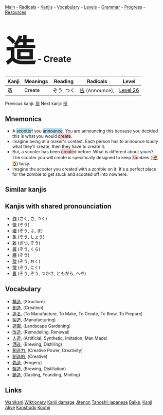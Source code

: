 <style> bigfont {font-size: 100px}</style>
[Main](../README.md) -
[Radicals](../radicals.md) -
[Kanjis](../kanjis.md) -
[Vocabulary](../vocabulary.md) -
[Levels](../levels.md) -
[Grammar](../grammar.md) - 
[Progress](../progress.md) -
[Resources](../resources.md)
# <bigfont> 造</bigfont> - Create 

| Kanji | Meanings | Reading | Radicals | Level |
| --- | --- | --- | --- | --- |
| 造 | Create | ぞう, つく | [告](../radicals/告.md) (Announce),  | [Level 26](../levels/wk_level26.md) |

Previous kanji: [居](居.md) Next kanji: [授](授.md) 

## Mnemonics
 * A <span style="background-color:#ADD8E6"> scooter</span>! you <span style="background-color:#ADD8E6"> announce</span>. You are announcing this because you decided this is what you would <span style="background-color:#ffcccb"> create</span>.
* Imagine being at a maker's contest. Each person has to announce loudly what they'll create, then they have to create it.
* But, a scooter has been <span style="background-color:#ffcccb"> create</span>d before. What is different about yours? The scooter you will create is specifically designed to keep <span style="background-color:#ffcccb"> zo</span>mbies (<span style="background-color:#fed8b1"> [ぞう](https://jisho.org/search/ぞう)</span>) busy. 
* Imagine the scooter you created with a zombie on it. It's a perfect place for the zombie to get stuck and scooted off into nowhere.


## Similar kanjis
 


## Kanjis with shared pronounciation
 * [作](作.md) (さく, さ, つく)
* [像](像.md) (ぞう)
* [増](増.md) (ぞう, ふ, ま)
* [象](象.md) (ぞう, しょう)
* [雑](雑.md) (ざつ, ぞう)
* [蔵](蔵.md) (ぞう, くら)
* [臓](臓.md) (ぞう)
* [贈](贈.md) (ぞう, おく)
* [憎](憎.md) (ぞう, にく)
* [曹](曹.md) (そう, ぞう, つかさ, ともがら, へや)



## Vocabulary
 * [構造](../vocabulary/造.md), (Structure)
* [創造](../vocabulary/造.md), (Creation)
* [造る](../vocabulary/造.md), (To Manufacture, To Make, To Create, To Brew, To Prepare)
* [製造](../vocabulary/造.md), (Manufacturing)
* [造園](../vocabulary/造.md), (Landscape Gardening)
* [改造](../vocabulary/造.md), (Remodeling, Renewal)
* [人造](../vocabulary/造.md), (Artificial, Synthetic, Imitation, Man Made)
* [酒造](../vocabulary/造.md), (Brewing, Distilling)
* [創造力](../vocabulary/造.md), (Creative Power, Creativity)
* [創造的](../vocabulary/造.md), (Creative)
* [偽造](../vocabulary/造.md), (Forgery)
* [醸造](../vocabulary/造.md), (Brewing, Distillation)
* [鋳造](../vocabulary/造.md), (Casting, Founding, Minting)




## Links 


[Wanikani](https://www.wanikani.com/kanji/造)
[Wiktionary](https://en.wiktionary.org/wiki/造)
[Kanji damage](http://www.kanjidamage.com/kanji/search?utf8=✓&q=造)
[Jitenon](https://jitenon.com/kanji/造)
[Tanoshii japanese](https://www.tanoshiijapanese.com/dictionary/kanji.cfm?k=造)
[Baike](https://baike.baidu.com/item/造),
[Kanji Alive](https://app.kanjialive.com/造)
[Kanshudo](https://www.kanshudo.com/searchmn?q=造)
[Koohii](https://kanji.koohii.com/study/kanji/造)
